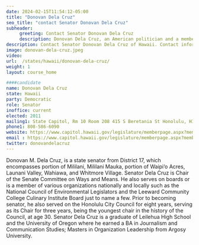 ```yaml
---
date: 2024-02-15T11:54:12-05:00
title: "Donovan Dela Cruz"
seo_title: "contact Senator Donovan Dela Cruz"
subheader:
     greeting: Contact Senator Donovan Dela Cruz
     description: Donovan Dela Cruz, an American politician and a member of the Democratic Party, serves in the Hawaii State Senate, representing District 17. He assumed office on November 8, 2022.
description: Contact Senator Donovan Dela Cruz of Hawaii. Contact information for Donovan Dela Cruz includes email address, phone number, and mailing address.
image: donovan-dela-cruz.jpeg
video:
url:  /states/hawaii/donovan-dela-cruz/
weight: 1
layout: course_home

####candidate
name: Donovan Dela Cruz
state: Hawaii
party: Democratic
role: Senator
inoffice: current
elected: 2011
mailing1: State Capitol, Rm 10 Room 208 415 S Beretania St Honolulu, HI 96813
phone1: 808-586-6090
website: https://www.capitol.hawaii.gov/legislature/memberpage.aspx?member=162&year=2024/
email : https://www.capitol.hawaii.gov/legislature/memberpage.aspx?member=162&year=2024/
twitter: donovandelacruz
---
```


Donovan M. Dela Cruz, is a state senator from District 17, which encompasses portion of Mililani, Mililani Mauka, portion of Waipi‘o Acres, Launani Valley, Wahiawa, and Whitmore Village. Senator Dela Cruz is Chair of the Senate Committee on Ways and Means. He also serves on boards or is a member of various organizations nationally and locally such as the National Council of Environmental Legislators and the Leeward Community College Culinary Institute Board just to name a few. Prior to becoming senator, he also served on the Honolulu City Council for eight years, serving as its Chair for three years, being the youngest chair in the history of the Council, at age 30. Senator Dela Cruz is a graduate of Leilehua High School and the University of Oregon where he earned a BA in Journalism and Communication Studies; Masters in Organization Leadership from Argosy University.

